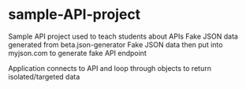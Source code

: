 # sample-API-project

Sample API project used to teach students about APIs
Fake JSON data generated from beta.json-generator
Fake JSON data then put into myjson.com to generate fake API endpoint

Application connects to API and loop through objects to return isolated/targeted data
